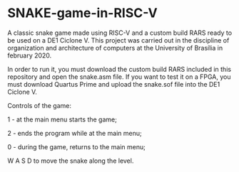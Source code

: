 # SNAKE-game-in-RISC-V
A classic snake game made using RISC-V and a custom build RARS ready to be used on a DE1 Ciclone V. This project was carried out in the discipline of organization and architecture of computers at the University of Brasília in february 2020.

In order to run it, you must download the custom build RARS included in this repository and open the snake.asm file.
If you want to test it on a FPGA, you must download Quartus Prime and upload the snake.sof file into the DE1 Ciclone V.

Controls of the game:

1 - at the main menu starts the game;

2 - ends the program while at the main menu;

0 - during the game, returns to the main menu;

W A S D to move the snake along the level.
